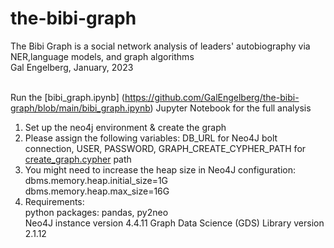 # the-bibi-graph
The Bibi Graph is a social network analysis of leaders' autobiography via NER,language models, and graph algorithms <br>
Gal Engelberg, January, 2023 <br> <br>

Run the [bibi_graph.ipynb] (https://github.com/GalEngelberg/the-bibi-graph/blob/main/bibi_graph.ipynb) Jupyter Notebook for the full analysis
1. Set up the neo4j environment & create the graph
2. Please assign the following variables: DB_URL for Neo4J bolt connection, USER, PASSWORD, GRAPH_CREATE_CYPHER_PATH for [create_graph.cypher](https://github.com/GalEngelberg/the-bibi-graph/blob/main/create_graph.cypher) path <br>
3. You might need to increase the heap size in Neo4J configuration: <br>
dbms.memory.heap.initial_size=1G <br>
dbms.memory.heap.max_size=16G <br>
4. Requirements: <br>
python packages: pandas, py2neo <br>
Neo4J instance version 4.4.11 Graph Data Science (GDS) Library version 2.1.12
